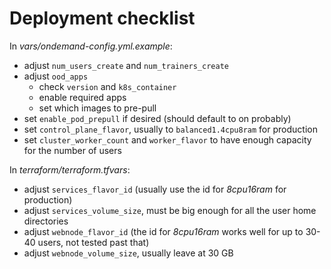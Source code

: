 # Deployment checklist

In *vars/ondemand-config.yml.example*:

- adjust `num_users_create` and `num_trainers_create`
- adjust `ood_apps`
  - check `version` and `k8s_container`
  - enable required apps
  - set which images to pre-pull
- set `enable_pod_prepull` if desired (should default to on probably)
- set `control_plane_flavor`, usually to `balanced1.4cpu8ram` for production
- set `cluster_worker_count` and `worker_flavor` to have enough capacity for the number of users

In *terraform/terraform.tfvars*:

- adjust `services_flavor_id` (usually use the id for *8cpu16ram* for production)
- adjust `services_volume_size`, must be big enough for all the user home directories
- adjust `webnode_flavor_id` (the id for *8cpu16ram* works well for up to 30-40 users, not tested past that)
- adjust `webnode_volume_size`, usually leave at 30 GB
